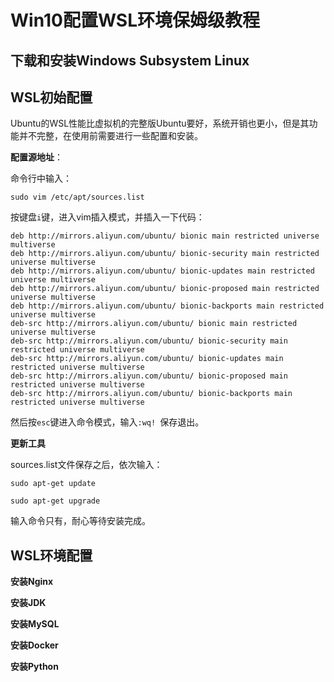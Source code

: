 # 	Win10配置WSL环境保姆级教程

## 下载和安装Windows Subsystem Linux







## WSL初始配置

Ubuntu的WSL性能比虚拟机的完整版Ubuntu要好，系统开销也更小，但是其功能并不完整，在使用前需要进行一些配置和安装。

**配置源地址**：

命令行中输入：

```shell
sudo vim /etc/apt/sources.list
```

按键盘```i```键，进入vim插入模式，并插入一下代码：

```shell
deb http://mirrors.aliyun.com/ubuntu/ bionic main restricted universe multiverse
deb http://mirrors.aliyun.com/ubuntu/ bionic-security main restricted universe multiverse
deb http://mirrors.aliyun.com/ubuntu/ bionic-updates main restricted universe multiverse
deb http://mirrors.aliyun.com/ubuntu/ bionic-proposed main restricted universe multiverse
deb http://mirrors.aliyun.com/ubuntu/ bionic-backports main restricted universe multiverse
deb-src http://mirrors.aliyun.com/ubuntu/ bionic main restricted universe multiverse
deb-src http://mirrors.aliyun.com/ubuntu/ bionic-security main restricted universe multiverse
deb-src http://mirrors.aliyun.com/ubuntu/ bionic-updates main restricted universe multiverse
deb-src http://mirrors.aliyun.com/ubuntu/ bionic-proposed main restricted universe multiverse
deb-src http://mirrors.aliyun.com/ubuntu/ bionic-backports main restricted universe multiverse
```

然后按```esc```键进入命令模式，输入```:wq! ```保存退出。

**更新工具**

sources.list文件保存之后，依次输入：

```shell
sudo apt-get update
```

```shell
sudo apt-get upgrade
```

输入命令只有，耐心等待安装完成。



## WSL环境配置

**安装Nginx**



**安装JDK**



**安装MySQL**



**安装Docker**



**安装Python**